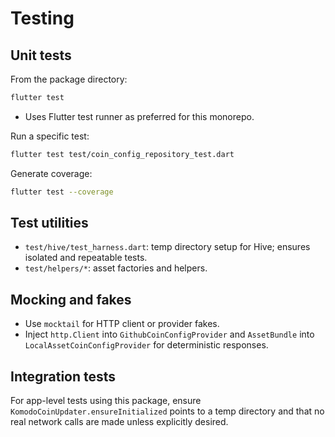 # Testing

## Unit tests

From the package directory:

```bash
flutter test
```

- Uses Flutter test runner as preferred for this monorepo.

Run a specific test:

```bash
flutter test test/coin_config_repository_test.dart
```

Generate coverage:

```bash
flutter test --coverage
```

## Test utilities

- `test/hive/test_harness.dart`: temp directory setup for Hive; ensures isolated
  and repeatable tests.
- `test/helpers/*`: asset factories and helpers.

## Mocking and fakes

- Use `mocktail` for HTTP client or provider fakes.
- Inject `http.Client` into `GithubCoinConfigProvider` and `AssetBundle` into
  `LocalAssetCoinConfigProvider` for deterministic responses.

## Integration tests

For app-level tests using this package, ensure `KomodoCoinUpdater.ensureInitialized`
points to a temp directory and that no real network calls are made unless
explicitly desired.
